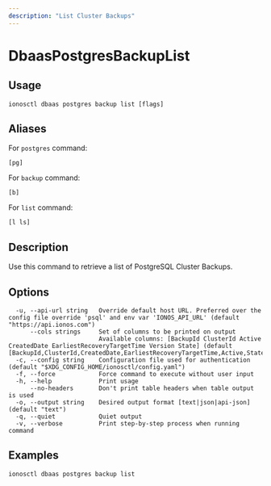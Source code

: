 ```yaml
---
description: "List Cluster Backups"
---
```


# DbaasPostgresBackupList

## Usage

```text
ionosctl dbaas postgres backup list [flags]
```

## Aliases

For `postgres` command:

```text
[pg]
```

For `backup` command:

```text
[b]
```

For `list` command:

```text
[l ls]
```

## Description

Use this command to retrieve a list of PostgreSQL Cluster Backups.

## Options

```text
  -u, --api-url string   Override default host URL. Preferred over the config file override 'psql' and env var 'IONOS_API_URL' (default "https://api.ionos.com")
      --cols strings     Set of columns to be printed on output 
                         Available columns: [BackupId ClusterId Active CreatedDate EarliestRecoveryTargetTime Version State] (default [BackupId,ClusterId,CreatedDate,EarliestRecoveryTargetTime,Active,State])
  -c, --config string    Configuration file used for authentication (default "$XDG_CONFIG_HOME/ionosctl/config.yaml")
  -f, --force            Force command to execute without user input
  -h, --help             Print usage
      --no-headers       Don't print table headers when table output is used
  -o, --output string    Desired output format [text|json|api-json] (default "text")
  -q, --quiet            Quiet output
  -v, --verbose          Print step-by-step process when running command
```

## Examples

```text
ionosctl dbaas postgres backup list
```

